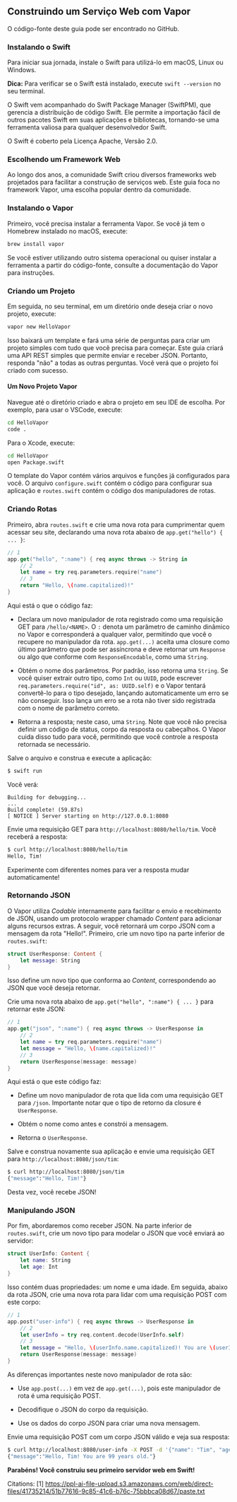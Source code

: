 ## Construindo um Serviço Web com Vapor

O código-fonte deste guia pode ser encontrado no GitHub.

### Instalando o Swift

Para iniciar sua jornada, instale o Swift para utilizá-lo em macOS, Linux ou Windows.

**Dica:** Para verificar se o Swift está instalado, execute `swift --version` no seu terminal.

O Swift vem acompanhado do Swift Package Manager (SwiftPM), que gerencia a distribuição de código Swift. Ele permite a importação fácil de outros pacotes Swift em suas aplicações e bibliotecas, tornando-se uma ferramenta valiosa para qualquer desenvolvedor Swift.

O Swift é coberto pela Licença Apache, Versão 2.0.

### Escolhendo um Framework Web

Ao longo dos anos, a comunidade Swift criou diversos frameworks web projetados para facilitar a construção de serviços web. Este guia foca no framework Vapor, uma escolha popular dentro da comunidade.

### Instalando o Vapor

Primeiro, você precisa instalar a ferramenta Vapor. Se você já tem o Homebrew instalado no macOS, execute:

```bash
brew install vapor
```

Se você estiver utilizando outro sistema operacional ou quiser instalar a ferramenta a partir do código-fonte, consulte a documentação do Vapor para instruções.

### Criando um Projeto

Em seguida, no seu terminal, em um diretório onde deseja criar o novo projeto, execute:

```bash
vapor new HelloVapor
```

Isso baixará um template e fará uma série de perguntas para criar um projeto simples com tudo que você precisa para começar. Este guia criará uma API REST simples que permite enviar e receber JSON. Portanto, responda "não" a todas as outras perguntas. Você verá que o projeto foi criado com sucesso.

#### Um Novo Projeto Vapor

Navegue até o diretório criado e abra o projeto em seu IDE de escolha. Por exemplo, para usar o VSCode, execute:

```bash
cd HelloVapor
code .
```

Para o Xcode, execute:

```bash
cd HelloVapor
open Package.swift
```

O template do Vapor contém vários arquivos e funções já configurados para você. O arquivo `configure.swift` contém o código para configurar sua aplicação e `routes.swift` contém o código dos manipuladores de rotas.

### Criando Rotas

Primeiro, abra `routes.swift` e crie uma nova rota para cumprimentar quem acessar seu site, declarando uma nova rota abaixo de `app.get("hello") { ... }`:

```swift
// 1
app.get("hello", ":name") { req async throws -> String in
    // 2
    let name = try req.parameters.require("name")
    // 3
    return "Hello, \(name.capitalized)!"
}
```

Aqui está o que o código faz:

- Declara um novo manipulador de rota registrado como uma requisição GET para `/hello/<NAME>`. O `:` denota um parâmetro de caminho dinâmico no Vapor e corresponderá a qualquer valor, permitindo que você o recupere no manipulador da rota. `app.get(...)` aceita uma closure como último parâmetro que pode ser assíncrona e deve retornar um `Response` ou algo que conforme com `ResponseEncodable`, como uma `String`.
  
- Obtém o nome dos parâmetros. Por padrão, isso retorna uma `String`. Se você quiser extrair outro tipo, como `Int` ou `UUID`, pode escrever `req.parameters.require("id", as: UUID.self)` e o Vapor tentará convertê-lo para o tipo desejado, lançando automaticamente um erro se não conseguir. Isso lança um erro se a rota não tiver sido registrada com o nome de parâmetro correto.
  
- Retorna a resposta; neste caso, uma `String`. Note que você não precisa definir um código de status, corpo da resposta ou cabeçalhos. O Vapor cuida disso tudo para você, permitindo que você controle a resposta retornada se necessário.

Salve o arquivo e construa e execute a aplicação:

```bash
$ swift run
```

Você verá:

```
Building for debugging...
...
Build complete! (59.87s)
[ NOTICE ] Server starting on http://127.0.0.1:8080
```

Envie uma requisição GET para `http://localhost:8080/hello/tim`. Você receberá a resposta:

```bash
$ curl http://localhost:8080/hello/tim
Hello, Tim!
```

Experimente com diferentes nomes para ver a resposta mudar automaticamente!

### Retornando JSON

O Vapor utiliza *Codable* internamente para facilitar o envio e recebimento de JSON, usando um protocolo wrapper chamado *Content* para adicionar alguns recursos extras. A seguir, você retornará um corpo JSON com a mensagem da rota "Hello!". Primeiro, crie um novo tipo na parte inferior de `routes.swift`:

```swift
struct UserResponse: Content {
    let message: String
}
```

Isso define um novo tipo que conforma ao *Content*, correspondendo ao JSON que você deseja retornar.

Crie uma nova rota abaixo de `app.get("hello", ":name") { ... }` para retornar este JSON:

```swift
// 1
app.get("json", ":name") { req async throws -> UserResponse in
    // 2
    let name = try req.parameters.require("name")
    let message = "Hello, \(name.capitalized)!"
    // 3
    return UserResponse(message: message)
}
```

Aqui está o que este código faz:

- Define um novo manipulador de rota que lida com uma requisição GET para `/json`. Importante notar que o tipo de retorno da closure é `UserResponse`.
  
- Obtém o nome como antes e constrói a mensagem.
  
- Retorna o `UserResponse`.

Salve e construa novamente sua aplicação e envie uma requisição GET para `http://localhost:8080/json/tim`:

```bash
$ curl http://localhost:8080/json/tim
{"message":"Hello, Tim!"}
```

Desta vez, você recebe JSON!

### Manipulando JSON

Por fim, abordaremos como receber JSON. Na parte inferior de `routes.swift`, crie um novo tipo para modelar o JSON que você enviará ao servidor:

```swift
struct UserInfo: Content {
    let name: String
    let age: Int
}
```

Isso contém duas propriedades: um nome e uma idade. Em seguida, abaixo da rota JSON, crie uma nova rota para lidar com uma requisição POST com este corpo:

```swift
// 1
app.post("user-info") { req async throws -> UserResponse in
    // 2
    let userInfo = try req.content.decode(UserInfo.self)
    // 3
    let message = "Hello, \(userInfo.name.capitalized)! You are \(userInfo.age) years old."
    return UserResponse(message: message)
}
```

As diferenças importantes neste novo manipulador de rota são:

- Use `app.post(...)` em vez de `app.get(...)`, pois este manipulador de rota é uma requisição POST.
  
- Decodifique o JSON do corpo da requisição.
  
- Use os dados do corpo JSON para criar uma nova mensagem.

Envie uma requisição POST com um corpo JSON válido e veja sua resposta:

```bash
$ curl http://localhost:8080/user-info -X POST -d '{"name": "Tim", "age": 99}' -H "Content-Type: application/json"
{"message":"Hello, Tim! You are 99 years old."}
```

**Parabéns! Você construiu seu primeiro servidor web em Swift!**

Citations:
[1] https://ppl-ai-file-upload.s3.amazonaws.com/web/direct-files/41735214/51b77616-9c85-41c6-b76c-75bbbca08d67/paste.txt
